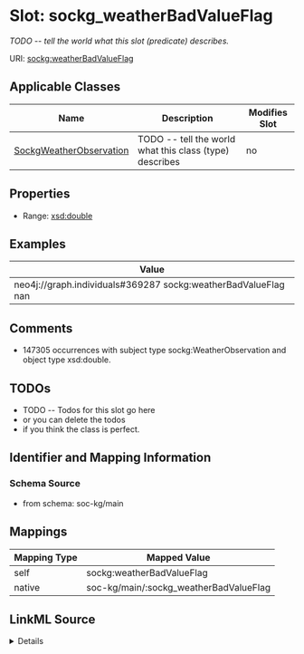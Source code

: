 

# Slot: sockg_weatherBadValueFlag


_TODO -- tell the world what this slot (predicate) describes._





URI: [sockg:weatherBadValueFlag](http://www.semanticweb.org/sockg/ontologies/2024/0/soil-carbon-ontology/weatherBadValueFlag)



<!-- no inheritance hierarchy -->





## Applicable Classes

| Name | Description | Modifies Slot |
| --- | --- | --- |
| [SockgWeatherObservation](../classes/SockgWeatherObservation.md) | TODO -- tell the world what this class (type) describes |  no  |







## Properties

* Range: [xsd:double](http://www.w3.org/2001/XMLSchema#double)






## Examples

| Value |
| --- |
| neo4j://graph.individuals#369287 sockg:weatherBadValueFlag nan |

## Comments

* 147305 occurrences with subject type sockg:WeatherObservation and object type xsd:double.

## TODOs

* TODO -- Todos for this slot go here
* or you can delete the todos
* if you think the class is perfect.

## Identifier and Mapping Information







### Schema Source


* from schema: soc-kg/main




## Mappings

| Mapping Type | Mapped Value |
| ---  | ---  |
| self | sockg:weatherBadValueFlag |
| native | soc-kg/main/:sockg_weatherBadValueFlag |




## LinkML Source

<details>
```yaml
name: sockg_weatherBadValueFlag
description: TODO -- tell the world what this slot (predicate) describes.
todos:
- TODO -- Todos for this slot go here
- or you can delete the todos
- if you think the class is perfect.
comments:
- 147305 occurrences with subject type sockg:WeatherObservation and object type xsd:double.
examples:
- value: neo4j://graph.individuals#369287 sockg:weatherBadValueFlag nan
from_schema: soc-kg/main
rank: 1000
slot_uri: sockg:weatherBadValueFlag
alias: sockg_weatherBadValueFlag
domain_of:
- sockg_WeatherObservation
range: double

```
</details>